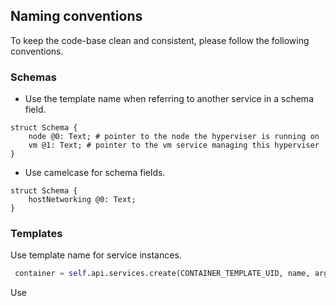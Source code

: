 ## Naming conventions

To keep the code-base clean and consistent, please follow the following conventions.

### Schemas

- Use the template name when referring to another service in a schema field.

```capnp
struct Schema {
    node @0: Text; # pointer to the node the hyperviser is running on
    vm @1: Text; # pointer to the vm service managing this hyperviser
}
```

- Use camelcase for schema fields.

```capnp
struct Schema {
    hostNetworking @0: Text;
}
```

### Templates

Use template name for service instances.

```python
 container = self.api.services.create(CONTAINER_TEMPLATE_UID, name, args)

```

Use <template>_sal for sal variables.
```python
node_sal = j.clients.zero_os.sal.node_get("bootstrap")

```

## Documentation
Every new template should be accompanied by a README.md explaining the different fields of the schema, the available actions and any other information that might help the user.
The documentation should also include blueprints and zrobot examples.
Please use other documentation as a reference.


## Tests
Every new template should be accompanied by a test file. Please use other tests as a reference.




### Templates checklist
After creating/editing a template, please go through this checklist before creating a PR:

- [ ] Template code follows naming [conventions](#naming-conventions).
- [ ] Unittests for the template are up-to-date with the changes in the PR.
- [ ] The template should have the basic expected actions if applicable (install, uninstall, start, stop, upgrade, monitor).
- [ ] [README.md](#documentation) is present for the template and modified according to new changes.
- [ ] Any repitive/management code should be added to the [sal](https://github.com/Jumpscale/lib9/tree/development/JumpScale9Lib/clients/zero_os/sal) instead of the template.